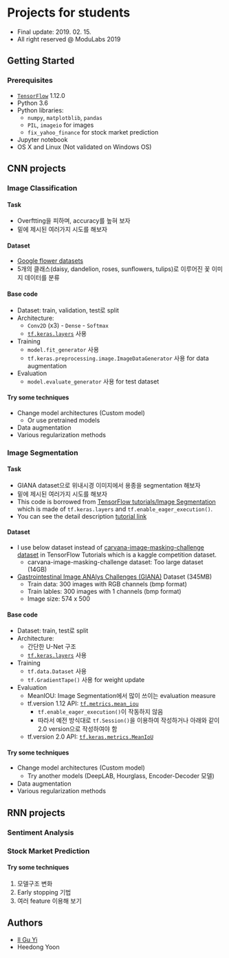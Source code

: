 # Projects for students
* Final update: 2019. 02. 15.
* All right reserved @ ModuLabs 2019


## Getting Started

### Prerequisites
* [`TensorFlow`](https://www.tensorflow.org) 1.12.0
* Python 3.6
* Python libraries:
  * `numpy`, `matplotblib`, `pandas`
  * `PIL`, `imageio` for images
  * `fix_yahoo_finance` for stock market prediction
* Jupyter notebook
* OS X and Linux (Not validated on Windows OS)



## CNN projects

### Image Classification

#### Task
* Overftting을 피하며, accuracy를 높혀 보자
* 밑에 제시된 여러가지 시도를 해보자

#### Dataset
* [Google flower datasets](https://github.com/tensorflow/models/blob/master/research/inception/inception/data/download_and_preprocess_flowers.sh)
* 5개의 클래스(daisy, dandelion, roses, sunflowers, tulips)로 이루어진 꽃 이미지 데이터를 분류

#### Base code
* Dataset: train, validation, test로 split
* Architecture: 
  * `Conv2D` (x3) - `Dense` - `Softmax`
  * [`tf.keras.layers`](https://www.tensorflow.org/api_docs/python/tf/keras/layers) 사용
* Training
  * `model.fit_generator` 사용
  * `tf.keras.preprocessing.image.ImageDataGenerator` 사용 for data augmentation
* Evaluation
  * `model.evaluate_generator` 사용 for test dataset

#### Try some techniques
* Change model architectures (Custom model)
  * Or use pretrained models
* Data augmentation
* Various regularization methods


### Image Segmentation

#### Task
* GIANA dataset으로 위내시경 이미지에서 용종을 segmentation 해보자
* 밑에 제시된 여러가지 시도를 해보자
* This code is borrowed from [TensorFlow tutorials/Image Segmentation](https://github.com/tensorflow/models/blob/master/samples/outreach/blogs/segmentation_blogpost/image_segmentation.ipynb) which is made of `tf.keras.layers` and `tf.enable_eager_execution()`.
* You can see the detail description [tutorial link](https://github.com/tensorflow/models/blob/master/samples/outreach/blogs/segmentation_blogpost/image_segmentation.ipynb)  

#### Dataset
* I use below dataset instead of [carvana-image-masking-challenge dataset](https://www.kaggle.com/c/carvana-image-masking-challenge/rules) in TensorFlow Tutorials which is a kaggle competition dataset.
  * carvana-image-masking-challenge dataset: Too large dataset (14GB)
* [Gastrointestinal Image ANAlys Challenges (GIANA)](https://giana.grand-challenge.org) Dataset (345MB)
  * Train data: 300 images with RGB channels (bmp format)
  * Train lables: 300 images with 1 channels (bmp format)
  * Image size: 574 x 500

#### Base code
* Dataset: train, test로 split
* Architecture: 
  * 간단한 U-Net 구조
  * [`tf.keras.layers`](https://www.tensorflow.org/api_docs/python/tf/keras/layers) 사용
* Training
  * `tf.data.Dataset` 사용
  * `tf.GradientTape()` 사용 for weight update
* Evaluation
  * MeanIOU: Image Segmentation에서 많이 쓰이는 evaluation measure
  * tf.version 1.12 API: [`tf.metrics.mean_iou`](https://www.tensorflow.org/api_docs/python/tf/metrics/mean_iou)
    * `tf.enable_eager_execution()`이 작동하지 않음
    * 따라서 예전 방식대로 `tf.Session()`을 이용하여 작성하거나 아래와 같이 2.0 version으로 작성하여야 함
  * tf.version 2.0 API: [`tf.keras.metrics.MeanIoU`](https://www.tensorflow.org/versions/r2.0/api_docs/python/tf/keras/metrics/MeanIoU)

#### Try some techniques
* Change model architectures (Custom model)
  * Try another models (DeepLAB, Hourglass, Encoder-Decoder 모델)
* Data augmentation
* Various regularization methods





## RNN projects


### Sentiment Analysis


### Stock Market Prediction

#### Try some techniques
 1. 모델구조 변화
 2. Early stopping 기법
 3. 여러 feature 이용해 보기



## Authors
* [Il Gu Yi](https://github.com/ilguyi)
* Heedong Yoon
